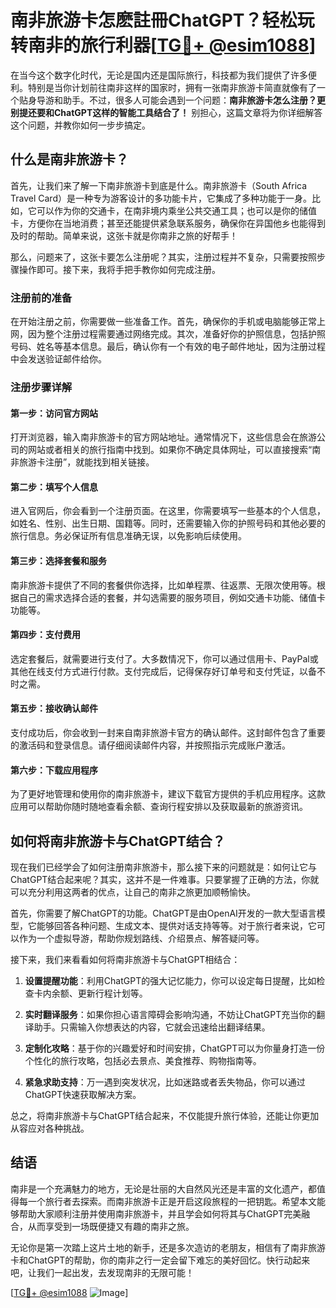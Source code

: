 # 南非旅游卡怎麽註冊ChatGPT？轻松玩转南非的旅行利器[[TG💪+ @esim1088](https://t.me/s/esim1088)]

在当今这个数字化时代，无论是国内还是国际旅行，科技都为我们提供了许多便利。特别是当你计划前往南非这样的国家时，拥有一张南非旅游卡简直就像有了一个贴身导游和助手。不过，很多人可能会遇到一个问题：**南非旅游卡怎么注册？更别提还要和ChatGPT这样的智能工具结合了！** 别担心，这篇文章将为你详细解答这个问题，并教你如何一步步搞定。

## 什么是南非旅游卡？

首先，让我们来了解一下南非旅游卡到底是什么。南非旅游卡（South Africa Travel Card）是一种专为游客设计的多功能卡片，它集成了多种功能于一身。比如，它可以作为你的交通卡，在南非境内乘坐公共交通工具；也可以是你的储值卡，方便你在当地消费；甚至还能提供紧急联系服务，确保你在异国他乡也能得到及时的帮助。简单来说，这张卡就是你南非之旅的好帮手！

那么，问题来了，这张卡要怎么注册呢？其实，注册过程并不复杂，只需要按照步骤操作即可。接下来，我将手把手教你如何完成注册。

### 注册前的准备

在开始注册之前，你需要做一些准备工作。首先，确保你的手机或电脑能够正常上网，因为整个注册过程需要通过网络完成。其次，准备好你的护照信息，包括护照号码、姓名等基本信息。最后，确认你有一个有效的电子邮件地址，因为注册过程中会发送验证邮件给你。

### 注册步骤详解

#### 第一步：访问官方网站

打开浏览器，输入南非旅游卡的官方网站地址。通常情况下，这些信息会在旅游公司的网站或者相关的旅行指南中找到。如果你不确定具体网址，可以直接搜索“南非旅游卡注册”，就能找到相关链接。

#### 第二步：填写个人信息

进入官网后，你会看到一个注册页面。在这里，你需要填写一些基本的个人信息，如姓名、性别、出生日期、国籍等。同时，还需要输入你的护照号码和其他必要的旅行信息。务必保证所有信息准确无误，以免影响后续使用。

#### 第三步：选择套餐和服务

南非旅游卡提供了不同的套餐供你选择，比如单程票、往返票、无限次使用等。根据自己的需求选择合适的套餐，并勾选需要的服务项目，例如交通卡功能、储值卡功能等。

#### 第四步：支付费用

选定套餐后，就需要进行支付了。大多数情况下，你可以通过信用卡、PayPal或其他在线支付方式进行付款。支付完成后，记得保存好订单号和支付凭证，以备不时之需。

#### 第五步：接收确认邮件

支付成功后，你会收到一封来自南非旅游卡官方的确认邮件。这封邮件包含了重要的激活码和登录信息。请仔细阅读邮件内容，并按照指示完成账户激活。

#### 第六步：下载应用程序

为了更好地管理和使用你的南非旅游卡，建议下载官方提供的手机应用程序。这款应用可以帮助你随时随地查看余额、查询行程安排以及获取最新的旅游资讯。

## 如何将南非旅游卡与ChatGPT结合？

现在我们已经学会了如何注册南非旅游卡，那么接下来的问题就是：如何让它与ChatGPT结合起来呢？其实，这并不是一件难事。只要掌握了正确的方法，你就可以充分利用这两者的优点，让自己的南非之旅更加顺畅愉快。

首先，你需要了解ChatGPT的功能。ChatGPT是由OpenAI开发的一款大型语言模型，它能够回答各种问题、生成文本、提供对话支持等等。对于旅行者来说，它可以作为一个虚拟导游，帮助你规划路线、介绍景点、解答疑问等。

接下来，我们来看看如何将南非旅游卡与ChatGPT相结合：

1. **设置提醒功能**：利用ChatGPT的强大记忆能力，你可以设定每日提醒，比如检查卡内余额、更新行程计划等。
   
2. **实时翻译服务**：如果你担心语言障碍会影响沟通，不妨让ChatGPT充当你的翻译助手。只需输入你想表达的内容，它就会迅速给出翻译结果。

3. **定制化攻略**：基于你的兴趣爱好和时间安排，ChatGPT可以为你量身打造一份个性化的旅行攻略，包括必去景点、美食推荐、购物指南等。

4. **紧急求助支持**：万一遇到突发状况，比如迷路或者丢失物品，你可以通过ChatGPT快速获取解决方案。

总之，将南非旅游卡与ChatGPT结合起来，不仅能提升旅行体验，还能让你更加从容应对各种挑战。

## 结语

南非是一个充满魅力的地方，无论是壮丽的大自然风光还是丰富的文化遗产，都值得每一个旅行者去探索。而南非旅游卡正是开启这段旅程的一把钥匙。希望本文能够帮助大家顺利注册并使用南非旅游卡，并且学会如何将其与ChatGPT完美融合，从而享受到一场既便捷又有趣的南非之旅。

无论你是第一次踏上这片土地的新手，还是多次造访的老朋友，相信有了南非旅游卡和ChatGPT的帮助，你的南非之行一定会留下难忘的美好回忆。快行动起来吧，让我们一起出发，去发现南非的无限可能！

[[TG💪+ @esim1088](https://t.me/s/esim1088) ![Image](https://i.postimg.cc/4NQfJmqS/Snipaste-2025-05-13-00-14-12.png)]